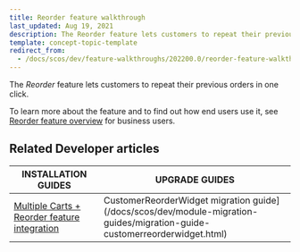 ```yaml
---
title: Reorder feature walkthrough
last_updated: Aug 19, 2021
description: The Reorder feature lets customers to repeat their previous orders in one click
template: concept-topic-template
redirect_from:
  - /docs/scos/dev/feature-walkthroughs/202200.0/reorder-feature-walkthrough.html
---
```


The _Reorder_ feature lets customers to repeat their previous orders in one click.


To learn more about the feature and to find out how end users use it, see [Reorder feature overview](/docs/scos/user/features/{{page.version}}/reorder-feature-overview.html) for business users.


## Related Developer articles

| INSTALLATION GUIDES | UPGRADE GUIDES|
|---------|---------|
| [Multiple Carts + Reorder feature integration](/docs/scos/dev/feature-integration-guides/{{page.version}}/multiple-carts-reorder-feature-integration.html) | CustomerReorderWidget migration guide](/docs/scos/dev/module-migration-guides/migration-guide-customerreorderwidget.html)  |
